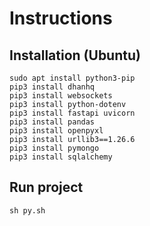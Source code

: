 # Instructions

## Installation (Ubuntu)

```
sudo apt install python3-pip
pip3 install dhanhq
pip3 install websockets
pip3 install python-dotenv
pip3 install fastapi uvicorn
pip3 install pandas
pip3 install openpyxl
pip3 install urllib3==1.26.6
pip3 install pymongo
pip3 install sqlalchemy
```

## Run project

```
sh py.sh
```
